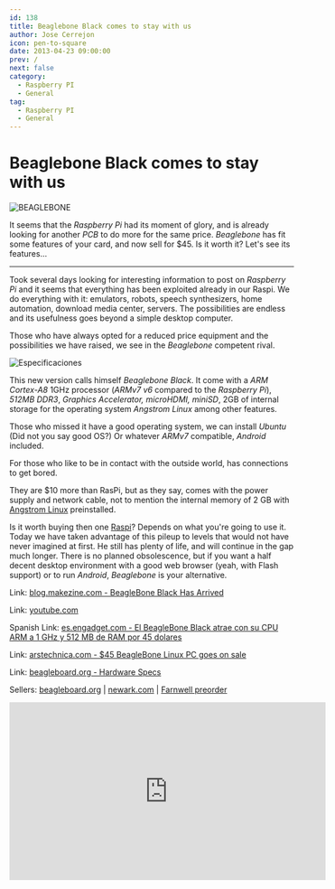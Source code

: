 ```yaml
---
id: 138
title: Beaglebone Black comes to stay with us
author: Jose Cerrejon
icon: pen-to-square
date: 2013-04-23 09:00:00
prev: /
next: false
category:
  - Raspberry PI
  - General
tag:
  - Raspberry PI
  - General
---
```


# Beaglebone Black comes to stay with us

![BEAGLEBONE](/images/beaglebone.jpg)

It seems that the *Raspberry Pi* had its moment of glory, and is already looking for another *PCB* to do more for the same price. *Beaglebone* has fit some features of your card, and now sell for $45. Is it worth it? Let's see its features...

- - -
Took several days looking for interesting information to post on *Raspberry Pi* and it seems that everything has been exploited already in our Raspi. We do everything with it: emulators, robots, speech synthesizers, home automation, download media center, servers. The possibilities are endless and its usefulness goes beyond a simple desktop computer.

Those who have always opted for a reduced price equipment and the possibilities we have raised, we see in the *Beaglebone* competent rival.

![Especificaciones](/images/beaglebone-specs.jpg "Especificaciones")

This new version calls himself *Beaglebone Black*. It come with a *ARM Cortex-A8* 1GHz processor (*ARMv7 v6* compared to the *Raspberry Pi*), *512MB DDR3*, *Graphics Accelerator, microHDMI, miniSD*, 2GB of internal storage for the operating system *Angstrom Linux* among other features.

Those who missed it have a good operating system, we can install *Ubuntu* (Did not you say good OS?) Or whatever *ARMv7* compatible, *Android* included.

For those who like to be in contact with the outside world, has connections to get bored.

They are $10 more than RasPi, but as they say, comes with the power supply and network cable, not to mention the internal memory of 2 GB with [Angstrom Linux](http://www.angstrom-distribution.org/) preinstalled.

Is it worth buying then one [Raspi](http://raspipc.es)? Depends on what you're going to use it. Today we have taken advantage of this pileup to levels that would not have never imagined at first. He still has plenty of life, and will continue in the gap much longer. There is no planned obsolescence, but if you want a half decent desktop environment with a good web browser (yeah, with Flash support) or to run *Android*, *Beaglebone* is your alternative.


Link: [blog.makezine.com - BeagleBone Black Has Arrived](http://blog.makezine.com/2013/04/22/beaglebone-black-has-arrived/)

Link: [youtube.com](http://www.youtube.com/results?search_query=Beaglebone&oq=Beaglebone)

Spanish Link: [es.engadget.com - El BeagleBone Black atrae con su CPU ARM a 1 GHz y 512 MB de RAM por 45 dolares](http://es.engadget.com/2013/04/22/beaglebone-black-1ghz-45-dolares/)

Link: [arstechnica.com - $45 BeagleBone Linux PC goes on sale](http://arstechnica.com/information-technology/2013/04/for-your-robot-building-needs-the-45-beaglebone-linux-pc-goes-on-sale/)

Link: [beagleboard.org - Hardware Specs](http://beagleboard.org/Products/BeagleBone%20Black)

Sellers: [beagleboard.org](http://beagleboard.org/buy) | [newark.com](http://www.newark.com/jsp/search/productdetail.jsp?sku=65W6016) | [Farnwell preorder](http://uk.farnell.com/circuitco/bb-bone-000/kit-dev-beaglebone-cortex-a8/dp/2063627?Ntt=beaglebone/?CMP=e-8976-00001047)

<iframe width="560" height="315" src="http://www.youtube.com/embed/ciX08ysl6LE" frameborder="0" allowfullscreen></iframe>